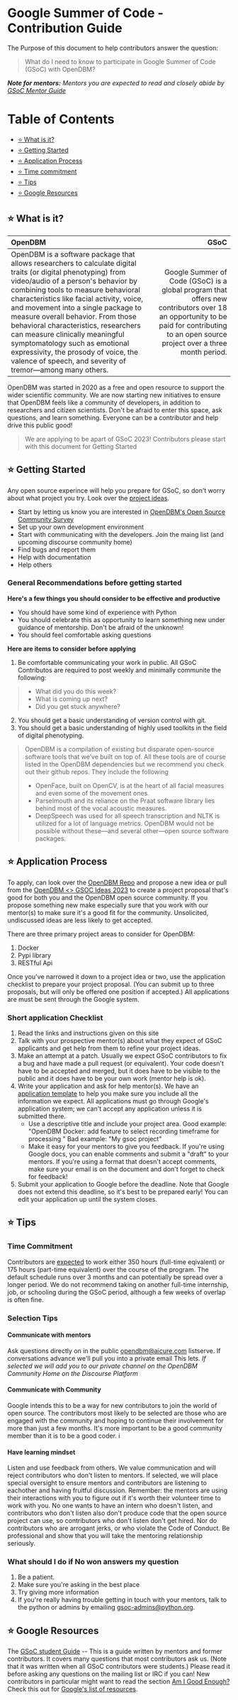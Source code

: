 # Google Summer of Code - Contribution Guide 

The Purpose of this document to help contributors answer the question: 
> What do I need to know to participate in Google Summer of Code (GSoC) with OpenDBM?

***Note for mentors:*** *Mentors you are expected to read and closely abide by [GSoC Mentor Guide](https://google.github.io/gsocguides/mentor/upstream-integration)* 

# Table of Contents


- [⭐️ What is it?](what-is-it?)
- [⭐️ Getting Started](getting-started)
- [⭐️ Application Process](application-process)
- [⭐️ Time commitment](time-commitment)
- [⭐️ Tips](tips)
- [⭐️ Google Resources](google-resources)


## ⭐️ What is it? 

| OpenDBM | GSoC |
| :------ | ---: |
|OpenDBM is a software package that allows researchers to calculate digital traits (or digital phenotyping)  from video/audio of a person's behavior by combining tools to measure behavioral characteristics like facial activity, voice, and movement into a single package to measure overall behavior. From those behavioral characteristics, researchers can measure clinically meaningful symptomatology such as emotional expressivity, the prosody of voice, the valence of speech, and severity of tremor––among many others. | Google Summer of Code (GSoC) is a global program that offers new contributors over 18 an opportunity to be paid for contributing to an open source project over a three month period. | 

OpenDBM was started in 2020 as a free and open resource to support the wider scientific community. We are now starting new initiatives to ensure that OpenDBM feels like a community of developers, in addition to researchers and citizen scientists. Don't be afraid to enter this space, ask questions, and learn something. Everyone can be a contributor and help drive this public good!

> We are applying to be apart of GSoC 2023! 
> Contributors please start with this document for Getting Started

## ⭐️ Getting Started 

Any open source experince will help you prepare for GSoC, so don't worry about what project you try. Look over the [project ideas]().

- Start by letting us know you are interested in [OpenDBM's Open Source Community Survey](https://docs.google.com/forms/d/e/1FAIpQLScKUCdYdK9UTd569IuF3O8Q2A9fXuMJ5z9wXbX4r5yzcwfphQ/viewform?fbzx=-1747756377554914236&pli=1)
- Set up your own development environment 
- Start with communicating with the developers.  Join the maing list (and upcoming discourse community home)
- Find bugs and report them 
- Help with documentation
- Help others

### General Recommendations before getting started

**Here's a few things you should consider to be effective and productive** 
- You should have some kind of experience with Python
- You should celebrate this as opportunity to learn something new under guidance of mentorship. Don't be afraid of the unknown!
- You should feel comfortable asking questions

**Here are items to consider before applying** 
1. Be comfortable communicating your work in public. All GSoC Contributos are required to post weekly and minimally communite the following:
>   - What did you do this week?
>   - What is coming up next? 
>   - Did you get stuck anywhere?
2. You should get a basic understanding of version control with git. 
3. You should get a basic understanding of highly used toolkits in the field of digital phenotyping. 
> OpenDBM is a compilation of existing but disparate open-source software tools that we’ve built on top of. All these tools are of course listed in the OpenDBM dependencies but we recommend you check out their github repos. They include the following
> - OpenFace, built on OpenCV, is at the heart of all facial measures and even some of the movement ones.
> - Parselmouth and its reliance on the Praat software library lies behind most of the vocal acoustic measures. 
> - DeepSpeech was used for all speech transcription and NLTK is utilized for a lot of language metrics. OpenDBM would not be possible without these––and several other––open source software packages.



## ⭐️ Application Process 

To apply, can look over the [OpenDBM Repo](https://github.com/AiCure/open_dbm) and propose a new idea  or pull from the [OpenDBM <> GSOC Ideas 2023]() to create a project proposal that's good for both you and the OpenDBM open source community. If you propose something new make especially sure that you work with our mentor(s) to make sure it's a good fit for the community. Unsolicited, undiscussed ideas are less likely to get accepted.

There are three primary project areas to consider for OpenDBM:
1. Docker
2. Pypi library
3. RESTful Api 

Once you've narrowed it down to a project idea or two, use the application checklist to prepare your project proposal. (You can submit up to three proposals, but will only be offered one position if accepted.)
All applications are must be sent through the Google system.

### Short application Checklist

1. Read the links and instructions given on this site 
2. Talk with your prospective mentor(s) about what they expect of GSoC applicants and get help from them to refine your project ideas.
3. Make an attempt at a patch. Usually we expect GSoC contributors to fix a bug and have made a pull request (or equivalent). Your code doesn't have to be accepted and merged, but it does have to be visible to the public and it does have to be your own work (mentor help is ok).
4. Write your application and ask for help mentor(s). We have an [application template]() to help you make sure you include all the information we expect. All applications must go through Google's application system; we can't accept any application unless it is submitted there.
    - Use a descriptive title and include your project area. Good example: "OpenDBM Docker: add feature to select recording timeframe for processing " Bad example: "My gsoc project"
    - Make it easy for your mentors to give you feedback. If you're using Google docs, you can enable comments and submit a "draft" to your mentors. If you're using a format that doesn't accept comments, make sure your email is on the document and don't forget to check for feedback!
6. Submit your application to Google before the deadline. Note that Google does not extend this deadline, so it's best to be prepared early! You can edit your application up until the system closes.


## ⭐️ Tips


### Time Commitment
Contributors are [expected](https://developers.google.com/open-source/gsoc/faq#how_much_time_does_gsoc_participation_take) to work either 350 hours (full-time eqivalent) or 175 hours (part-time equivalent) over the course of the program. The default schedule runs over 3 months and can potentially be spread over a longer period. We do not recommend taking on another full-time internship, job, or schooling during the GSoC period, although a few weeks of overlap is often fine.  

### Selection Tips

#### Communicate with mentors
Ask questions directly on in the public opendbm@aicure.com listserve. If conversations advance we'll pull you into a private email This lets. *If selected we will add you to our private channel on the OpenDBM Community Home on the Discourse Platform*

#### Communicate with Community
Google intends this to be a way for new contributors to join the world of open source. The contributors most likely to be selected are those who are engaged with the community and hoping to continue their involvement for more than just a few months. It's more important to be a good community member than it is to be a good coder.
i

#### Have learning mindset
Listen and use feedback from others. We value communication and will reject contributors who don't listen to mentors. If selected, we will place special oversight to ensure mentors and contributors are listening to eachother and having fruitful discussion. Remember: the mentors are using their interactions with you to figure out if it's worth their volunteer time to work with you. No one wants to have an intern who doesn't listen, and contributors who don't listen also don't produce code that the open source project can use, so contributors who don't listen don't get hired. Nor do contributors who are arrogant jerks, or who violate the Code of Conduct. Be professional and show that you will take the mentoring relationship seriously.

### What should I do if No won answers my question

1. Be a patient. 
2. Make sure you're asking in the best place
3. Try giving more information
4. If you're really having trouble getting in touch with your mentors, talk to the python or admins by emailing gsoc-admins@python.org.

## ⭐️ Google Resources
The [GSoC student Guide](https://google.github.io/gsocguides/student/) -- This is a guide written by mentors and former contributors. It covers many questions that most contributors ask us. (Note that it was written when all GSoC contributors were students.) Please read it before asking any questions on the mailing list or IRC if you can! New contributors in particular might want to read the section [Am I Good Enough?](https://google.github.io/gsocguides/student/am-i-good-enough)
Check this out for [Google's list of resources](https://developers.google.com/open-source/gsoc/resources/  ).


